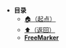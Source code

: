 * **目录**
  * [🏠（起点）](/study/README)
  * [⬆️（返回）](/study/前端/README)
  * [**FreeMarker**](/study/前端/02-模板引擎/FreeMarker)